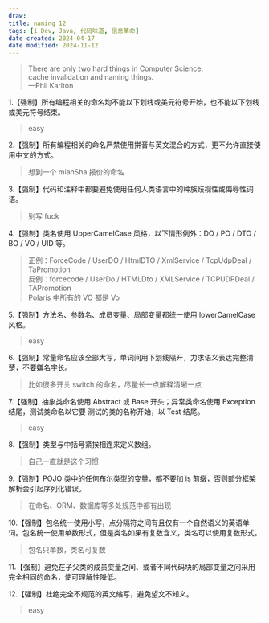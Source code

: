 ```yaml
---
draw:
title: naming 12
tags: [1 Dev, Java, 代码味道, 信息革命]
date created: 2024-04-17
date modified: 2024-11-12
---
```


> There are only two hard things in Computer Science: cache invalidation and naming things.  
—Phil Karlton

<!-- more -->

1.【强制】所有编程相关的命名均不能以下划线或美元符号开始，也不能以下划线或美元符号结束。

> easy

2.【强制】所有编程相关的命名严禁使用拼音与英文混合的方式，更不允许直接使用中文的方式。

> 想到一个 mianSha 报价的命名

3.【强制】代码和注释中都要避免使用任何人类语言中的种族歧视性或侮辱性词语。

> 别写 fuck

4.【强制】类名使用 UpperCamelCase 风格，以下情形例外：DO / PO / DTO / BO / VO / UID 等。

> 正例：ForceCode / UserDO / HtmlDTO / XmlService / TcpUdpDeal / TaPromotion  
  反例：forcecode / UserDo / HTMLDto / XMLService / TCPUDPDeal / TAPromotion  
  Polaris 中所有的 VO 都是 Vo

5.【强制】方法名、参数名、成员变量、局部变量都统一使用 lowerCamelCase 风格。

> easy

6.【强制】常量命名应该全部大写，单词间用下划线隔开，力求语义表达完整清楚，不要嫌名字长。

> 比如很多开关 switch 的命名，尽量长一点解释清晰一点

7.【强制】抽象类命名使用 Abstract 或 Base 开头；异常类命名使用 Exception 结尾，测试类命名以它要 测试的类的名称开始，以 Test 结尾。

> easy

8.【强制】类型与中括号紧挨相连来定义数组。

> 自己一直就是这个习惯

9.【强制】POJO 类中的任何布尔类型的变量，都不要加 is 前缀，否则部分框架解析会引起序列化错误。

> 在命名、ORM、数据库等多处规范中都有出现

10.【强制】包名统一使用小写，点分隔符之间有且仅有一个自然语义的英语单词。包名统一使用单数形式，但是类名如果有复数含义，类名可以使用复数形式。

> 包名只单数，类名可复数

11.【强制】避免在子父类的成员变量之间、或者不同代码块的局部变量之问采用完全相同的命名，使可理解性降低。

12.【强制】杜绝完全不规范的英文缩写，避免望文不知义。

> easy
